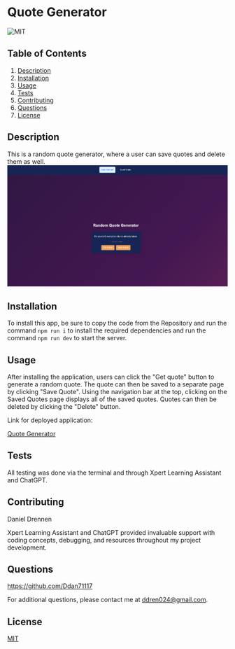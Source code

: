 # Quote Generator

![MIT](https://img.shields.io/badge/License-MIT-yellow.svg)

## Table of Contents

1. [Description](#description)
2. [Installation](#installation)
3. [Usage](#usage)
4. [Tests](#tests)
5. [Contributing](#contributing)
6. [Questions](#questions)
7. [License](#license)

## Description

This is a random quote generator, where a user can save quotes and delete them as well.
![ScreenShot](https://github.com/Ddan71117/Quote-Generator/blob/main/public/Screenshot.PNG)

## Installation

To install this app, be sure to copy the code from the Repository and run the command `npm run i` to install the required dependencies and run the command `npm run dev` to start the server.

## Usage

After installing the application, users can click the "Get quote" button to generate a random quote. The quote can then be saved to a separate page by clicking "Save Quote". Using the navigation bar at the top, clicking on the Saved Quotes page displays all of the saved quotes. Quotes can then be deleted by clicking the "Delete" button.

Link for deployed application:

[Quote Generator]()

## Tests

All testing was done via the terminal and through Xpert Learning Assistant and ChatGPT.

## Contributing

Daniel Drennen

Xpert Learning Assistant and ChatGPT provided invaluable support with coding concepts, debugging, and resources throughout my project development.

## Questions

https://github.com/Ddan71117

For additional questions, please contact me at ddren024@gmail.com.

## License

[MIT](https://opensource.org/licenses/MIT)

